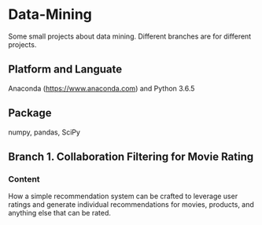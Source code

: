 # Data-Mining
Some small projects about data mining. Different branches are for different projects.

## Platform and Languate
Anaconda (https://www.anaconda.com) and Python 3.6.5

## Package
numpy, pandas, SciPy


## Branch 1. Collaboration Filtering for Movie Rating
### Content
How a simple recommendation system can be crafted to leverage user ratings and generate individual recommendations for movies, products, and anything else that can be rated.
